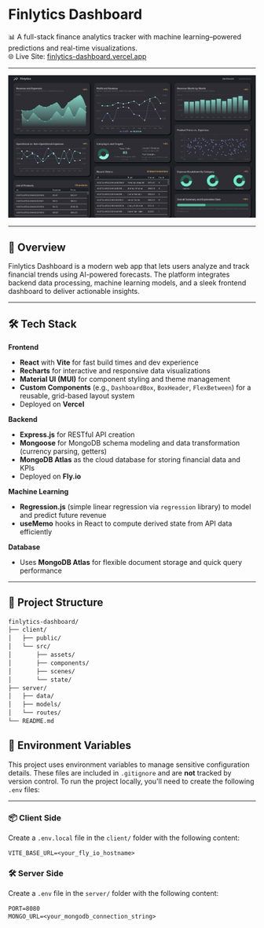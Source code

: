 # Finlytics Dashboard

📊 A full-stack finance analytics tracker with machine learning–powered predictions and real-time visualizations.  
🌐 Live Site: [finlytics-dashboard.vercel.app](https://finlytics-dashboard.vercel.app)

---

![Dashboard Preview](./client/public/dashboard-preview.png)

---

## 🧠 Overview

Finlytics Dashboard is a modern web app that lets users analyze and track financial trends using AI-powered forecasts. The platform integrates backend data processing, machine learning models, and a sleek frontend dashboard to deliver actionable insights.

---

## 🛠️ Tech Stack

**Frontend**
- **React** with **Vite** for fast build times and dev experience
- **Recharts** for interactive and responsive data visualizations
- **Material UI (MUI)** for component styling and theme management
- **Custom Components** (e.g., `DashboardBox`, `BoxHeader`, `FlexBetween`) for a reusable, grid-based layout system
- Deployed on **Vercel**

**Backend**
- **Express.js** for RESTful API creation
- **Mongoose** for MongoDB schema modeling and data transformation (currency parsing, getters)
- **MongoDB Atlas** as the cloud database for storing financial data and KPIs
- Deployed on **Fly.io**

**Machine Learning**
- **Regression.js** (simple linear regression via `regression` library) to model and predict future revenue
- **useMemo** hooks in React to compute derived state from API data efficiently

**Database**
- Uses **MongoDB Atlas** for flexible document storage and quick query performance  

---

## 📁 Project Structure

```bash
finlytics-dashboard/
├── client/
│   ├── public/
│   └── src/
│       ├── assets/
│       ├── components/
│       ├── scenes/
│       └── state/
├── server/
│   ├── data/
│   ├── models/
│   └── routes/
└── README.md
```

## 🔐 Environment Variables

This project uses environment variables to manage sensitive configuration details. These files are included in `.gitignore` and are **not** tracked by version control. To run the project locally, you'll need to create the following `.env` files:

---

### 📦 Client Side

Create a `.env.local` file in the `client/` folder with the following content:

```env
VITE_BASE_URL=<your_fly_io_hostname>
```

### 🛠️ Server Side

Create a `.env` file in the `server/` folder with the following content:

```env
PORT=8080
MONGO_URL=<your_mongodb_connection_string>
```